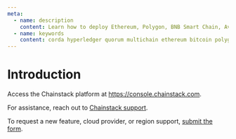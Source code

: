 ```yaml
---
meta:
  - name: description
    content: Learn how to deploy Ethereum, Polygon, BNB Smart Chain, Avalanche, Fantom, Solana, Harmony, StarkNet, Tezos, Bitcoin, Hyperledger Fabric, Corda, Quorum, MultiChain nodes and networks with the Chainstack managed blockchain services.
  - name: keywords
    content: corda hyperledger quorum multichain ethereum bitcoin polygon binance bsc fantom ftm tezos
---
```


# Introduction

Access the Chainstack platform at <a href="https://console.chainstack.com" target="_blank">https://console.chainstack.com</a>.

For assistance, reach out to <a href="https://support.chainstack.com" target="_blank">Chainstack support</a>.

To request a new feature, cloud provider, or region support, <a href="https://ideas.chainstack.com/feature-requests" target="_blank">submit the form</a>.
